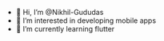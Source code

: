 - 👋 Hi, I’m @Nikhil-Gududas
- 👀 I’m interested in developing mobile apps
- 🌱 I’m currently learning flutter 


<!---
Nikhil-Gududas/Nikhil-Gududas is a ✨ special ✨ repository because its `README.md` (this file) appears on your GitHub profile.
You can click the Preview link to take a look at your changes.
--->
